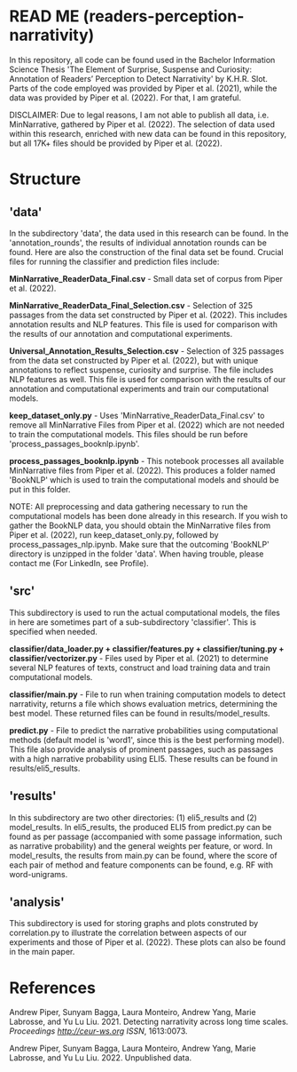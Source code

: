 # READ ME (readers-perception-narrativity)
In this repository, all code can be found used in the Bachelor Information Science Thesis 'The Element of Surprise, Suspense and Curiosity: Annotation of Readers’ Perception to Detect Narrativity' by K.H.R. Slot. Parts of the code employed was provided by Piper et al. (2021), while the data was provided by Piper et al. (2022). For that, I am grateful.

DISCLAIMER: Due to legal reasons, I am not able to publish all data, i.e. MinNarrative, gathered by Piper et al. (2022). The selection of data used within this research, enriched with new data can be found in this repository, but all 17K+ files should be provided by Piper et al. (2022).


# Structure
## 'data'
In the subdirectory 'data', the data used in this research can be found. In the 'annotation_rounds', the results of individual annotation rounds can be found. Here are also the construction of the final data set be found. Crucial files for running the classifier and prediction files include:

**MinNarrative_ReaderData_Final.csv** - Small data set of corpus from Piper et al. (2022).

**MinNarrative_ReaderData_Final_Selection.csv** - Selection of 325 passages from the data set constructed by Piper et al. (2022). This includes annotation results and NLP features. This file is used for comparison with the results of our annotation and computational experiments.

**Universal_Annotation_Results_Selection.csv** - Selection of 325 passages from the data set constructed by Piper et al. (2022), but with unique annotations to reflect suspense, curiosity and surprise. The file includes NLP features as well. This file is used for comparison with the results of our annotation and computational experiments and train our computational models.

**keep_dataset_only.py** - Uses 'MinNarrative_ReaderData_Final.csv' to remove all MinNarrative Files from Piper et al. (2022) which are not needed to train the computational models. This files should be run before 'process_passages_booknlp.ipynb'.

**process_passages_booknlp.ipynb** - This notebook processes all available MinNarrative files from Piper et al. (2022). This produces a folder named 'BookNLP' which is used to train the computational models and should be put in this folder.

NOTE: All preprocessing and data gathering necessary to run the computational models has been done already in this research. If you wish to gather the BookNLP data, you should obtain the MinNarrative files from Piper et al. (2022), run keep_dataset_only.py, followed by process_passages_nlp.ipynb. Make sure that the outcoming 'BookNLP' directory is unzipped in the folder 'data'. When having trouble, please contact me (For LinkedIn, see Profile).


## 'src'
This subdirectory is used to run the actual computational models, the files in here are sometimes part of a sub-subdirectory 'classifier'. This is specified when needed.

**classifier/data_loader.py + classifier/features.py + classifier/tuning.py + classifier/vectorizer.py** - Files used by Piper et al. (2021) to determine several NLP features of texts, construct and load training data and train computational models.

**classifier/main.py** - File to run when training computation models to detect narrativity, returns a file which shows evaluation metrics, determining the best model. These returned files can be found in results/model_results.

**predict.py** - File to predict the narrative probabilities using computational methods (default model is 'word1', since this is the best performing model). This file also provide analysis of prominent passages, such as passages with a high narrative probability using ELI5. These results can be found in results/eli5_results.

## 'results'
In this subdirectory are two other directories: (1) eli5_results and (2) model_results. In eli5_results, the produced ELI5 from predict.py can be found as per passage (accompanied with some passage information, such as narrative probability) and the general weights per feature, or word. In model_results, the results from main.py can be found, where the score of each pair of method and feature components can be found, e.g. RF with word-unigrams.

## 'analysis'
This subdirectory is used for storing graphs and plots construted by correlation.py to illustrate the correlation between aspects of our experiments and those of Piper et al. (2022). These plots can also be found in the main paper.

# References
Andrew Piper, Sunyam Bagga, Laura Monteiro, Andrew Yang, Marie Labrosse, and Yu Lu Liu. 2021. Detecting narrativity across long time scales. *Proceedings http://ceur-ws.org ISSN*, 1613:0073.

Andrew Piper, Sunyam Bagga, Laura Monteiro, Andrew Yang, Marie Labrosse, and Yu Lu Liu. 2022. Unpublished data.
